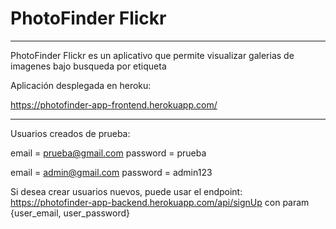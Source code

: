 # PhotoFinder Flickr
***
PhotoFinder Flickr es un aplicativo que permite visualizar galerias de imagenes bajo busqueda por etiqueta


Aplicación desplegada en heroku:

https://photofinder-app-frontend.herokuapp.com/

***

Usuarios creados de prueba: 

email = prueba@gmail.com 
password = prueba

email = admin@gmail.com
password = admin123


Si desea crear usuarios nuevos, puede usar el endpoint: https://photofinder-app-backend.herokuapp.com/api/signUp con param {user_email, user_password}
